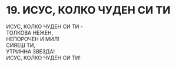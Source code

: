 # 19. ИСУС, КОЛКО ЧУДЕН СИ ТИ  
  
ИСУС, КОЛКО ЧУДЕН СИ ТИ -  
ТОЛКОВА НЕЖЕН,  
НЕПОРОЧЕН И МИЛ!  
СИЯЕШ ТИ,  
УТРИННА ЗВЕЗДА!  
ИСУС, КОЛКО ЧУДЕН СИ ТИ!  
  

<DownloadsButton pdf="/pdf/19-isus-kolko-chuden-si-ti.pdf" />

<DownloadChordsButton pdf="/chords/19-isus-kolko-chuden-si-ti_akord.pdf"/>
